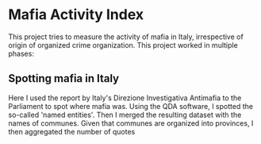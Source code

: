 # Mafia Activity Index

This project tries to measure the activity of mafia in Italy, irrespective of origin of organized crime organization. This project worked in multiple phases: 

## Spotting mafia in Italy 
Here I used the report by Italy's Direzione Investigativa Antimafia to the Parliament to spot where mafia was. Using the QDA software, I spotted the so-called 'named entities'. Then I merged the resulting dataset with the names of communes. Given that communes are organized into provinces, I then aggregated the number of quotes  
